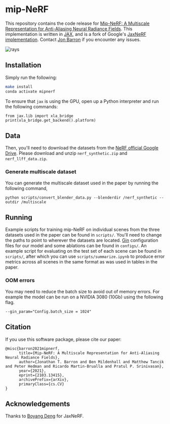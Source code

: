 # mip-NeRF

This repository contains the code release for
[Mip-NeRF: A Multiscale Representation for Anti-Aliasing Neural Radiance Fields](https://jonbarron.info/mipnerf/).
This implementation is written in [JAX](https://github.com/google/jax), and
is a fork of Google's [JaxNeRF implementation](https://github.com/google-research/google-research/tree/master/jaxnerf).
Contact [Jon Barron](https://jonbarron.info/) if you encounter any issues.

![rays](https://user-images.githubusercontent.com/3310961/118305131-6ce86700-b49c-11eb-99b8-adcf276e9fe9.jpg)

## Installation

Simply run the following:

```bash
make install
conda activate mipnerf
```

To ensure that `jax` is using the GPU, open up a Python interpreter and run the following commands:

```python3
from jax.lib import xla_bridge
print(xla_bridge.get_backend().platform)
```


## Data

Then, you'll need to download the datasets
from the [NeRF official Google Drive](https://drive.google.com/drive/folders/128yBriW1IG_3NJ5Rp7APSTZsJqdJdfc1).
Please download and unzip `nerf_synthetic.zip` and `nerf_llff_data.zip`.

### Generate multiscale dataset
You can generate the multiscale dataset used in the paper by running the following command,
```
python scripts/convert_blender_data.py --blenderdir /nerf_synthetic --outdir /multiscale
```

## Running

Example scripts for training mip-NeRF on individual scenes from the three
datasets used in the paper can be found in `scripts/`. You'll need to change
the paths to point to wherever the datasets are located.
[Gin](https://github.com/google/gin-config) configuration files for our model
and some ablations can be found in `configs/`.
An example script for evaluating on the test set of each scene can be found
in `scripts/`, after which you can use `scripts/summarize.ipynb` to produce
error metrics across all scenes in the same format as was used in tables in the
paper.

### OOM errors
You may need to reduce the batch size to avoid out of memory errors. For example the model can be run on a NVIDIA 3080 (10Gb) using the following flag.
```
--gin_param="Config.batch_size = 1024"
```

## Citation
If you use this software package, please cite our paper:

```
@misc{barron2021mipnerf,
      title={Mip-NeRF: A Multiscale Representation for Anti-Aliasing Neural Radiance Fields},
      author={Jonathan T. Barron and Ben Mildenhall and Matthew Tancik and Peter Hedman and Ricardo Martin-Brualla and Pratul P. Srinivasan},
      year={2021},
      eprint={2103.13415},
      archivePrefix={arXiv},
      primaryClass={cs.CV}
}
```

## Acknowledgements
Thanks to [Boyang Deng](https://boyangdeng.com/) for JaxNeRF.
